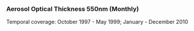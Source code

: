 ### Aerosol Optical Thickness 550nm (Monthly)
Temporal coverage: October 1997 - May 1999; January - December 2010
